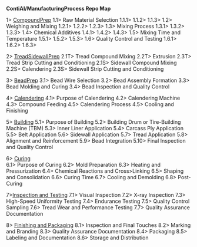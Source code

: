 **ContiAI/ManufacturingProcess Repo Map**

1> [CompoundPrep](https://github.com/wtyler2505/ContiAI/blob/main/ManufacturingProcess/1-CompoundPrep.md)
	1.1> Raw Material Selection
	 1.1.1>
	 1.1.2>
	 1.1.3>
	1.2> Weighing and Mixing
   1.2.1>
   1.2.2>
   1.2.3>
	1.3> Mixing Process
   1.3.1>
   1.3.2>
   1.3.3>
	1.4> Chemical Additives
   1.4.1>
   1.4.2>
   1.4.3>
	1.5> Mixing Time and Temperature
   1.5.1>
   1.5.2>
   1.5.3>
	1.6> Quality Control and Testing
   1.6.1>
   1.6.2>
   1.6.3>

2> [TreadSidewallPrep](https://github.com/wtyler2505/ContiAI/blob/main/ManufacturingProcess/2-TreadSidewallPrep.md)
	2.1T> Tread Compound Mixing
	2.2T> Extrusion
	2.3T> Tread Strip Cutting and Conditioning
	2.1S> Sidewall Compound Mixing
	2.2S> Calendering
	2.3S> Sidewall Strip Cutting and Conditioning

3> [BeadPrep](https://github.com/wtyler2505/ContiAI/blob/main/ManufacturingProcess/3-BeadPrep.md)
	3.1> Bead Wire Selection
	3.2> Bead Assembly Formation
	3.3> Bead Molding and Curing
	3.4> Bead Inspection and Quality Control

4> [Calendering](https://github.com/wtyler2505/ContiAI/blob/main/ManufacturingProcess/4-Calendering.md)
	4.1> Purpose of Calendering
	4.2> Calendering Machine
	4.3> Compound Feeding
	4.5> Calendering Process
	4.5> Cooling and Finishing

5> [Building](https://github.com/wtyler2505/ContiAI/blob/main/ManufacturingProcess/5-Building.md)
	5.1> Purpose of Building
	5.2> Building Drum or Tire-Building Machine (TBM)
	5.3> Inner Liner Application
	5.4> Carcass Ply Application
	5.5> Belt Application
	5.6> Sidewall Application
	5.7> Tread Application
	5.8> Alignment and Reinforcement
	5.9> Bead Integration
	5.10> Final Inspection and Quality Control

6> [Curing](https://github.com/wtyler2505/ContiAI/blob/main/ManufacturingProcess/6-Curing.md)	
	6.1> Purpose of Curing
	6.2> Mold Preparation
	6.3> Heating and Pressurization
	6.4> Chemical Reactions and Cross>Linking
	6.5> Shaping and Consolidation
	6.6> Curing Time
	6.7> Cooling and Demolding
	6.8> Post-Curing	

7>[Inspection and Testing](https://github.com/wtyler2505/ContiAI/blob/main/ManufacturingProcess/7-Inspection%20and%20Testing.md)
	7.1> Visual Inspection
	7.2> X-ray Inspection
	7.3> High-Speed Uniformity Testing
	7.4> Endurance Testing
	7.5> Quality Control Sampling
	7.6> Tread Wear and Performance Testing
	7.7> Quality Assurance Documentation

8> [Finishing and Packaging](https://github.com/wtyler2505/ContiAI/blob/main/ManufacturingProcess/8-Finishing%20and%20Packaging.md)
	8.1> Inspection and Final Touches
	8.2> Marking and Branding
	8.3> Quality Assurance Documentation
	8.4> Packaging
	8.5> Labeling and Documentation
	8.6> Storage and Distribution
	
	

